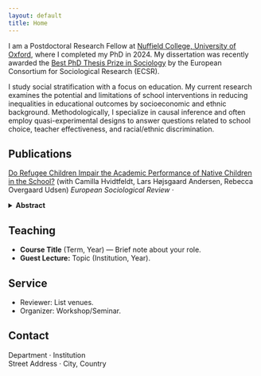```yaml
---
layout: default
title: Home
---
```


<!-- Email: <your.email@uni.edu> · [Google Scholar](https://scholar.google.com/) · [ORCID](https://orcid.org/) · [GitHub](https://github.com/your-username) -->

I am a Postdoctoral Research Fellow at [Nuffield College, University of Oxford](https://www.nuffield.ox.ac.uk), where I completed my PhD in 2024. My dissertation was recently awarded the [Best PhD Thesis Prize in Sociology](https://ecsrnet.eu/ecsr-prize-for-best-phd-thesis/) by the European Consortium for Sociological Research (ECSR).  

I study social stratification with a focus on education. My current research examines the potential and limitations of school interventions in reducing inequalities in educational outcomes by socioeconomic and ethnic background. Methodologically, I specialize in causal inference and often employ quasi-experimental designs to answer questions related to school choice, teacher effectiveness, and racial/ethnic discrimination.  

## Publications
[Do Refugee Children Impair the Academic Performance of Native Children in the School?](https://academic.oup.com/esr/article/39/3/352/6843667?login=false) (with Camilla Hvidtfeldt, Lars Højsgaard Andersen, Rebecca Overgaard Udsen) _European Sociological Review_ · <details><summary><strong>Abstract</strong></summary>We examine whether the inflow of refugee children affects the academic performance of native children in schools. Using Danish administrative data and a difference-in-differences design, we find little evidence that refugee children negatively impact native peers' educational outcomes.</details>

## Teaching
- **Course Title** (Term, Year) — Brief note about your role.
- **Guest Lecture:** Topic (Institution, Year).

## Service
- Reviewer: List venues.
- Organizer: Workshop/Seminar.

## Contact
Department · Institution  
Street Address · City, Country
